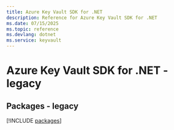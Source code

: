 ```yaml
---
title: Azure Key Vault SDK for .NET
description: Reference for Azure Key Vault SDK for .NET
ms.date: 07/15/2025
ms.topic: reference
ms.devlang: dotnet
ms.service: keyvault
---
```

# Azure Key Vault SDK for .NET - legacy
## Packages - legacy
[!INCLUDE [packages](key-vault-index.md)]